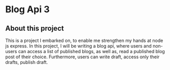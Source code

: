 # Blog Api 3

## About this project

This is a project I embarked on, to enable me strengthen my hands at node js express. In this project, I will be writing a blog api, where users and non-users can access a list of published blogs, as well as, read a published blog post of their choice. Furthermore, users can write draft, access only their drafts, publish draft.
